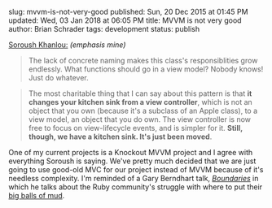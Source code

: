 slug: mvvm-is-not-very-good
published: Sun, 20 Dec 2015 at 01:45 PM
updated: Wed, 03 Jan 2018 at 06:05 PM
title: MVVM is not very good
author: Brian Schrader
tags: development
status: publish

[Soroush Khanlou:][1] *(emphasis mine)*

> The lack of concrete naming makes this class's responsiblities grow endlessly. What functions should go in a view model? Nobody knows! Just do whatever.

> The most charitable thing that I can say about this pattern is that **it changes your kitchen sink from a view controller**, which is not an object that you own (because it's a subclass of an Apple class), to a view model, an object that you do own. The view controller is now free to focus on view-lifecycle events, and is simpler for it. **Still, though, we have a kitchen sink. It's just been moved**.

[1]: http://khanlou.com/2015/12/mvvm-is-not-very-good/

One of my current projects is a Knockout MVVM project and I agree with everything Soroush is saying. We've pretty much decided that we are just going to use good-old MVC for our project instead of MVVM because of it's needless complexity. I'm reminded of a Gary Berndhart talk, [*Boundaries*][2] in which he talks about the Ruby community's struggle with where to put their [big balls of mud][3].

[2]: https://www.youtube.com/watch?v=yTkzNHF6rMs
[3]: https://en.wikipedia.org/wiki/Big_ball_of_mud
